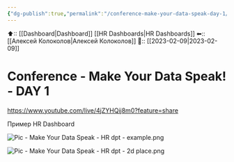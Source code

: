 ```yaml
---
{"dg-publish":true,"permalink":"/conference-make-your-data-speak-day-1/"}
---
```



⬆:: [[Dashboard\|Dashboard]] [[HR Dashboards\|HR Dashboards]]
⬅:: [[Алексей Колоколов\|Алексей Колоколов]]
📅:: [[2023-02-09\|2023-02-09]] 

# Conference - Make Your Data Speak! - DAY 1


https://www.youtube.com/live/4jZYHQij8m0?feature=share

Пример HR Dashboard

![Pic - Make Your Data Speak - HR dpt - example.png](/img/user/Pic%20-%20Make%20Your%20Data%20Speak%20-%20HR%20dpt%20-%20example.png)


![Pic - Make Your Data Speak - HR dpt - 2d place.png](/img/user/Pic%20-%20Make%20Your%20Data%20Speak%20-%20HR%20dpt%20-%202d%20place.png)